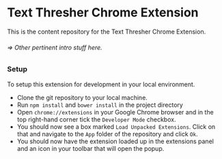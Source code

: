 # Text Thresher Chrome Extension

This is the content repository for the Text Thresher Chrome Extension.

###### => Other pertinent intro stuff here.

### Setup

To setup this extension for development in your local environment.

* Clone the git repository to your local machine.
* Run `npm install` and `bower install` in the project directory
* Open `chrome://extensions` in your Google Chrome browser and in the top right-hand corner tick the `Developer Mode` checkbox.
* You should now see a box marked `Load Unpacked Extensions`. Click on that and navigate to the `App` folder of the repository and click `Ok`.
* You should now have the extension loaded up in the extensions panel and an icon in your toolbar that will open the popup.
